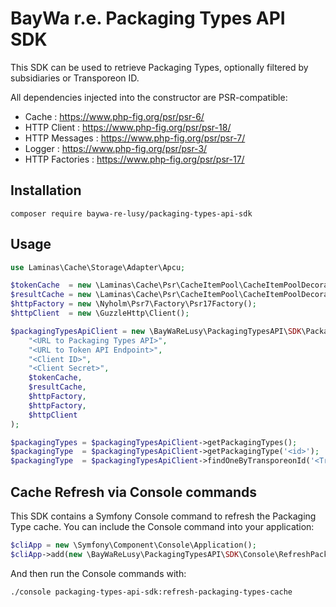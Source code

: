 BayWa r.e. Packaging Types API SDK
==================================

This SDK can be used to retrieve Packaging Types, optionally filtered by subsidiaries or Transporeon ID.

All dependencies injected into the constructor are PSR-compatible:
* Cache : https://www.php-fig.org/psr/psr-6/
* HTTP Client : https://www.php-fig.org/psr/psr-18/
* HTTP Messages : https://www.php-fig.org/psr/psr-7/
* Logger : https://www.php-fig.org/psr/psr-3/
* HTTP Factories : https://www.php-fig.org/psr/psr-17/

## Installation

```shell
composer require baywa-re-lusy/packaging-types-api-sdk
```

## Usage

```php
use Laminas\Cache\Storage\Adapter\Apcu;

$tokenCache  = new \Laminas\Cache\Psr\CacheItemPool\CacheItemPoolDecorator(new Apcu());
$resultCache = new \Laminas\Cache\Psr\CacheItemPool\CacheItemPoolDecorator(new Apcu());
$httpFactory = new \Nyholm\Psr7\Factory\Psr17Factory();
$httpClient  = new \GuzzleHttp\Client();

$packagingTypesApiClient = new \BayWaReLusy\PackagingTypesAPI\SDK\PackagingTypesApiClient(
    "<URL to Packaging Types API>",
    "<URL to Token API Endpoint>",
    "<Client ID>",
    "<Client Secret>",
    $tokenCache,
    $resultCache,
    $httpFactory,
    $httpFactory,
    $httpClient    
);

$packagingTypes = $packagingTypesApiClient->getPackagingTypes();
$packagingType  = $packagingTypesApiClient->getPackagingType('<id>');
$packagingType  = $packagingTypesApiClient->findOneByTransporeonId('<Transporeon ID>');
```

## Cache Refresh via Console commands

This SDK contains a Symfony Console command to refresh the Packaging Type cache. You can include the Console command
into your application:

```php
$cliApp = new \Symfony\Component\Console\Application();
$cliApp->add(new \BayWaReLusy\PackagingTypesAPI\SDK\Console\RefreshPackagingTypesCache($packagingTypesApiClient));
```

And then run the Console commands with:

```shell
./console packaging-types-api-sdk:refresh-packaging-types-cache
```
